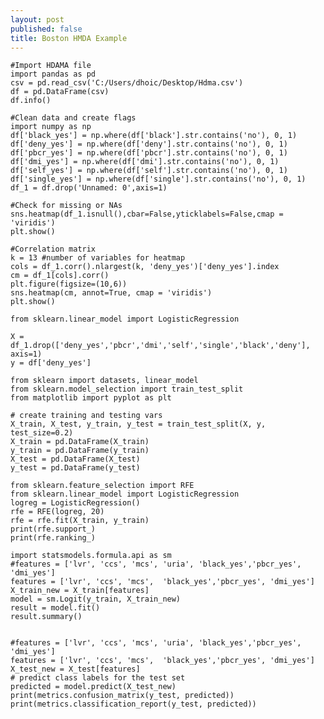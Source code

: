 ```yaml
---
layout: post
published: false
title: Boston HMDA Example
---
```



    #Import HDAMA file
	import pandas as pd
	csv = pd.read_csv('C:/Users/dhoic/Desktop/Hdma.csv')
	df = pd.DataFrame(csv)
    df.info()
    
    #Clean data and create flags
    import numpy as np
	df['black_yes'] = np.where(df['black'].str.contains('no'), 0, 1)
	df['deny_yes'] = np.where(df['deny'].str.contains('no'), 0, 1)
	df['pbcr_yes'] = np.where(df['pbcr'].str.contains('no'), 0, 1)
	df['dmi_yes'] = np.where(df['dmi'].str.contains('no'), 0, 1)
	df['self_yes'] = np.where(df['self'].str.contains('no'), 0, 1)
	df['single_yes'] = np.where(df['single'].str.contains('no'), 0, 1)
	df_1 = df.drop('Unnamed: 0',axis=1)
    
    #Check for missing or NAs
    sns.heatmap(df_1.isnull(),cbar=False,yticklabels=False,cmap = 'viridis')
	plt.show()
    
    #Correlation matrix
	k = 13 #number of variables for heatmap
	cols = df_1.corr().nlargest(k, 'deny_yes')['deny_yes'].index
	cm = df_1[cols].corr()
	plt.figure(figsize=(10,6))
	sns.heatmap(cm, annot=True, cmap = 'viridis')
	plt.show()
    
    from sklearn.linear_model import LogisticRegression

	X = df_1.drop(['deny_yes','pbcr','dmi','self','single','black','deny'], axis=1)
	y = df['deny_yes']
    
    from sklearn import datasets, linear_model
	from sklearn.model_selection import train_test_split
	from matplotlib import pyplot as plt

	# create training and testing vars
	X_train, X_test, y_train, y_test = train_test_split(X, y, test_size=0.2)
	X_train = pd.DataFrame(X_train)
	y_train = pd.DataFrame(y_train)
	X_test = pd.DataFrame(X_test)
	y_test = pd.DataFrame(y_test)
    
    from sklearn.feature_selection import RFE
	from sklearn.linear_model import LogisticRegression
	logreg = LogisticRegression()
	rfe = RFE(logreg, 20)
	rfe = rfe.fit(X_train, y_train)
	print(rfe.support_)
	print(rfe.ranking_)
    
    import statsmodels.formula.api as sm
	#features = ['lvr', 'ccs', 'mcs', 'uria', 'black_yes','pbcr_yes', 'dmi_yes']
	features = ['lvr', 'ccs', 'mcs',  'black_yes','pbcr_yes', 'dmi_yes']
	X_train_new = X_train[features]
	model = sm.Logit(y_train, X_train_new)
 	result = model.fit()
	result.summary()
    
 
	#features = ['lvr', 'ccs', 'mcs', 'uria', 'black_yes','pbcr_yes', 'dmi_yes']
	features = ['lvr', 'ccs', 'mcs',  'black_yes','pbcr_yes', 'dmi_yes']
	X_test_new = X_test[features]
	# predict class labels for the test set
	predicted = model.predict(X_test_new)
    print(metrics.confusion_matrix(y_test, predicted))
	print(metrics.classification_report(y_test, predicted))

    
    
